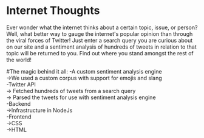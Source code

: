 # Internet Thoughts

Ever wonder what the internet thinks about a certain topic, issue, or person? Well, what better way to gauge the internet's popular opinion than through the viral forces of Twitter! Just enter a search query you are curious about on our site and a sentiment analysis of hundreds of tweets in relation to that topic will be returned to you. Find out where you stand amongst the rest of the world!

#The magic behind it all:
-A custom sentiment analysis engine   
  <space>->We used a custom corpus with support for emojis and slang   
-Twitter API   
  <space>-> Fetched hundreds of tweets from a search query   
  <space>-> Parsed the tweets for use with sentiment analysis engine   
-Backend   
  <space>->Infrastructure in NodeJs   
-Frontend   
  <space>->CSS   
  <space>->HTML   
